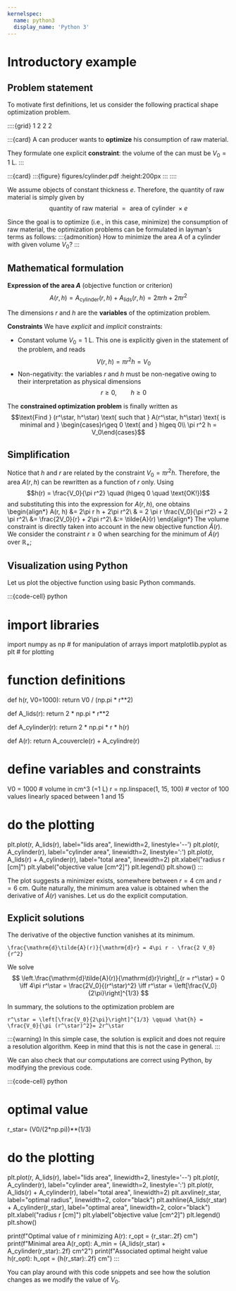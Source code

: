 ```yaml
---
kernelspec:
  name: python3
  display_name: 'Python 3'
---
```


# Introductory example

## Problem statement
To motivate first definitions, let us consider the following practical shape optimization problem. 

::::{grid} 1 2 2 2

:::{card}
A can producer wants to **optimize** his consumption of raw material.

They formulate one explicit **constraint**: the volume of the can must be $V_0 = 1$ L.
:::

:::{card}
:::{figure} figures/cylinder.pdf
:height:200px
:::
::::

We assume objects of constant thickness $e$. Therefore, the quantity of raw material is simply given by
$$\text{quantity of raw material } = \text{ area of cylinder } \times e $$ 

Since the goal is to optimize (i.e., in this case, minimize) the consumption of raw material, the optimization problems can be formulated in layman's terms as follows: 
:::{admonition}
How to minimize the area $A$ of a cylinder with given volume $V_0$?
:::


## Mathematical formulation 

**Expression of the area $A$** (objective function or criterion)
$$ A(r, h) = A_{\text{cylinder}}(r, h) + A_{\text{lids}}(r, h) =  2\pi r h + 2 \pi r^2$$

The dimensions $r$ and $h$ are the **variables** of the optimization problem.

**Constraints** 
We have *explicit*  and *implicit* constraints:
- Constant volume $V_0 = 1$ L. This one is explicitly given in the statement of the problem, and reads
$$V(r, h) = \pi r^2 h = V_0$$
- Non-negativity: the variables $r$ and $h$ must be non-negative owing to their interpretation as physical dimensions
$$r\geq 0,\qquad h\geq 0$$

The **constrained optimization problem** is finally written as 
$$\text{Find } (r^\star, h^\star) \text{ such that } A(r^\star, h^\star) \text{ is minimal and } \begin{cases}r\geq 0 \text{ and } h\geq 0\\ \pi r^2 h = V_0\end{cases}$$

## Simplification

Notice that $h$ and $r$ are related by the constraint $V_0 = \pi r^2 h$. Therefore, the area $A(r, h)$ can be rewritten as a function of $r$ only. Using
$$h(r) = \frac{V_0}{\pi r^2} \quad (h\geq 0 \quad \text{OK!})$$
and substituting this into the expression for $A(r, h)$, one obtains
\begin{align*}
A(r, h) &= 2\pi r h + 2\pi r^2\\
& = 2 \pi r \frac{V_0}{\pi r^2} + 2 \pi r^2\\
&= \frac{2V_0}{r} + 2\pi r^2\\
&:= \tilde{A}(r)
\end{align*}
The volume constraint is directly taken into account in the new objective function $\tilde{A}(r)$. 
We consider the constraint $r\geq 0$ when searching for the minimum of $\tilde{A}(r)$ over $\mathbb{R}_+$;

## Visualization using Python 

Let us plot the objective function using basic Python commands. 

:::{code-cell} python
# import libraries
import numpy as np # for manipulation of arrays
import matplotlib.pyplot as plt # for plotting

# function definitions
def h(r, V0=1000):
    return V0 / (np.pi * r**2)

def A_lids(r):
    return 2 * np.pi * r**2

def A_cylinder(r):
    return 2 * np.pi * r * h(r)

def A(r):
    return A_couvercle(r) + A_cylindre(r)

# define variables and constraints
V0 = 1000  # volume in cm^3 (=1 L)
r = np.linspace(1, 15, 100)  # vector of 100 values linearly spaced between 1 and 15

# do the plotting
plt.plot(r, A_lids(r), label="lids area", linewidth=2, linestyle='--')
plt.plot(r, A_cylinder(r), label="cylinder area", linewidth=2, linestyle=':')
plt.plot(r, A_lids(r) + A_cylinder(r), label="total area", linewidth=2)
plt.xlabel("radius r [cm]")
plt.ylabel("objective value [cm^2]")
plt.legend()
plt.show()
:::

The plot suggests a minimizer exists, somewhere between $r=4$ cm and $r = 6$ cm. Quite naturally, the minimum area value is obtained when the derivative of $\tilde{A}(r)$ vanishes. Let us do the explicit computation.

## Explicit solutions 


The derivative of the objective function vanishes at its minimum.
  
```{math}
\frac{\mathrm{d}\tilde{A}(r)}{\mathrm{d}r} = 4\pi r - \frac{2 V_0}{r^2}
```

We solve
$$
\left.\frac{\mathrm{d}\tilde{A}(r)}{\mathrm{d}r}\right|_{r = r^\star} = 0 \iff 4\pi r^\star = \frac{2V_0}{(r^\star)^2} \iff r^\star = \left[\frac{V_0}{2\pi}\right]^{1/3}
$$

In summary, the solutions to the optimization problem are

```{math}
r^\star = \left[\frac{V_0}{2\pi}\right]^{1/3} \qquad \hat{h} = \frac{V_0}{\pi (r^\star)^2}= 2r^\star
```

:::{warning}
In this simple case, the solution is explicit and does not require a resolution algorithm. Keep in mind that this is not the case in general. 
:::

We can also check that our computations are correct using Python, by modifying the previous code.

:::{code-cell} python
# optimal value
r_star= (V0/(2*np.pi))**(1/3)

# do the plotting
plt.plot(r, A_lids(r), label="lids area", linewidth=2, linestyle='--')
plt.plot(r, A_cylinder(r), label="cylinder area", linewidth=2, linestyle=':')
plt.plot(r, A_lids(r) + A_cylinder(r), label="total area", linewidth=2)
plt.axvline(r_star, label="optimal radius", linewidth=2, color="black")
plt.axhline(A_lids(r_star) + A_cylinder(r_star), label="optimal area", linewidth=2, color="black")
plt.xlabel("radius r [cm]")
plt.ylabel("objective value [cm^2]")
plt.legend()
plt.show()

print(f"Optimal value of r minimizing A(r): r_opt = {r_star:.2f} cm")
print(f"Minimal area A(r_opt): A_min = {A_lids(r_star) + A_cylinder(r_star):.2f} cm^2")
print(f"Associated optimal height value h(r_opt): h_opt = {h(r_star):.2f} cm")
:::

You can play around with this code snippets and see how the solution changes as we modify the value of $V_0$. 

